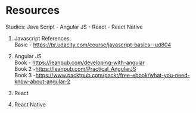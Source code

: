 # Resources
Studies: Java Script - Angular JS - React - React Native


1) Javascript
References: <br/>
Basic - https://br.udacity.com/course/javascript-basics--ud804


2) Angular JS <br/>
Book - https://leanpub.com/developing-with-angular <br/>
Book 2 -https://leanpub.com/Practical_AngularJS <br/>
Book 3 -https://www.packtpub.com/packt/free-ebook/what-you-need-know-about-angular-2

3) React


4) React Native
